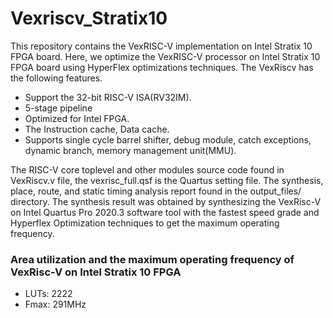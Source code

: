 # Vexriscv_Stratix10
This repository contains the VexRISC-V implementation on Intel Stratix 10 FPGA board. 
Here, we optimize the VexRISC-V processor on Intel Stratix 10 FPGA board using HyperFlex optimizations techniques. 
The VexRiscv has the following features.
<ul>
  <li> Support the 32-bit RISC-V ISA(RV32IM). </li>
  <li> 5-stage pipeline</li>
  <li>Optimized for Intel FPGA.</li>
    <li>The Instruction cache, Data cache.</li>
    <li>Supports single cycle barrel shifter, debug module, catch exceptions, dynamic branch, memory management unit(MMU).</li>
</ul>
The RISC-V core toplevel and other modules source code found in VexRiscv.v file,  the vexrisc_full.qsf is the Quartus setting file. 
The synthesis, place, route, and static timing analysis report found in the output_files/ directory. 
The synthesis result was obtained by synthesizing the VexRisc-V on Intel Quartus Pro 2020.3 software tool with the fastest speed grade and Hyperflex Optimization techniques to get the maximum operating frequency.
<h3> Area utilization and the maximum operating frequency of VexRisc-V on Intel Stratix 10 FPGA </h3>
<ul>
  <li> LUTs: 2222 </li>
  <li> Fmax: 291MHz</li>
</ul>
